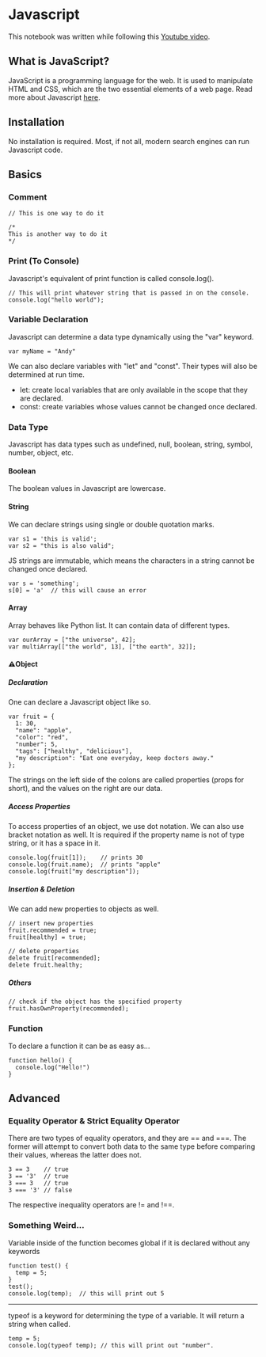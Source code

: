 # Javascript
This notebook was written while following this [Youtube video](https://www.youtube.com/watch?v=PkZNo7MFNFg).

## What is JavaScript?
JavaScript is a programming language for the web. It is used to manipulate HTML and CSS, which are the two essential elements of a web page. Read more about Javascript [here](https://www.w3schools.com/whatis/whatis_js.asp).

## Installation
No installation is required. Most, if not all, modern search engines can run Javascript code.

## Basics
### Comment
```
// This is one way to do it

/*
This is another way to do it
*/
```

### Print (To Console)
Javascript's equivalent of print function is called console.log().
```
// This will print whatever string that is passed in on the console.
console.log("hello world");
```

### Variable Declaration
Javascript can determine a data type dynamically using the "var" keyword.
```
var myName = "Andy"
```

We can also declare variables with "let" and "const". Their types will also be determined at run time.
- let: create local variables that are only available in the scope that they are declared.
- const: create variables whose values cannot be changed once declared.

### Data Type
Javascript has data types such as undefined, null, boolean, string, symbol, number, object, etc.

#### Boolean
The boolean values in Javascript are lowercase.

#### String
We can declare strings using single or double quotation marks.
```
var s1 = 'this is valid';
var s2 = "this is also valid";
```

JS strings are immutable, which means the characters in a string cannot be changed once declared.
```
var s = 'something';
s[0] = 'a'  // this will cause an error
```

#### Array
Array behaves like Python list. It can contain data of different types.
```
var ourArray = ["the universe", 42];
var multiArray[["the world", 13], ["the earth", 32]];
```

#### :warning:Object
##### Declaration
One can declare a Javascript object like so.
```
var fruit = {
  1: 30,
  "name": "apple",
  "color": "red",
  "number": 5,
  "tags": ["healthy", "delicious"],
  "my description": "Eat one everyday, keep doctors away."
};
```
The strings on the left side of the colons are called properties (props for short), and the values on the right are our data.

##### Access Properties
To access properties of an object, we use dot notation. We can also use bracket notation as well. It is required if the property name is not of type string, or it has a space in it.
```
console.log(fruit[1]);    // prints 30
console.log(fruit.name);  // prints "apple"
console.log(fruit["my description"]);
```

##### Insertion & Deletion
We can add new properties to objects as well.
```
// insert new properties
fruit.recommended = true;
fruit[healthy] = true;

// delete properties
delete fruit[recommended];
delete fruit.healthy;
```

##### Others
```
// check if the object has the specified property
fruit.hasOwnProperty(recommended);
```

### Function
To declare a function it can be as easy as...
```
function hello() {
  console.log("Hello!")
}
```

## Advanced
### Equality Operator & Strict Equality Operator
There are two types of equality operators, and they are == and ===. The former will attempt to convert both data to the same type before comparing their values, whereas the latter does not.
```
3 == 3    // true
3 == '3'  // true
3 === 3   // true
3 === '3' // false
```

The respective inequality operators are != and !==.

### Something Weird...
Variable inside of the function becomes global if it is declared without any keywords

```
function test() {
  temp = 5;
}
test();
console.log(temp);  // this will print out 5
```

---
typeof is a keyword for determining the type of a variable. It will return a string when called.
```
temp = 5;
console.log(typeof temp); // this will print out "number".
```

